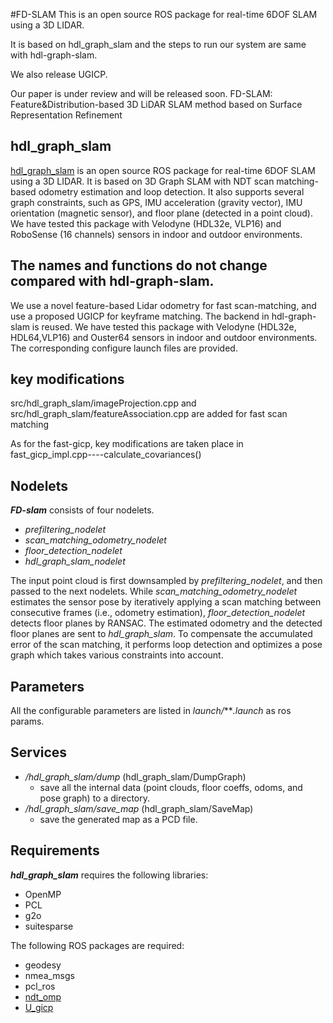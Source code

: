 #FD-SLAM
This is an open source ROS package for real-time 6DOF SLAM using a 3D LIDAR.

It is based on hdl_graph_slam and the steps to run our system are same with hdl-graph-slam.

We also release UGICP.

Our paper is under review and will be released soon.
FD-SLAM: Feature&Distribution-based 3D LiDAR SLAM method based on Surface Representation Refinement


## hdl_graph_slam

[hdl_graph_slam](https://github.com/koide3/hdl_graph_slam) is an open source ROS package for real-time 6DOF SLAM using a 3D LIDAR. It is based on 3D Graph SLAM with NDT scan matching-based odometry estimation and loop detection. It also supports several graph constraints, such as GPS, IMU acceleration (gravity vector), IMU orientation (magnetic sensor), and floor plane (detected in a point cloud). We have tested this package with Velodyne (HDL32e, VLP16) and RoboSense (16 channels) sensors in indoor and outdoor environments.

## The names and functions do not change compared with hdl-graph-slam.

We use a novel feature-based Lidar odometry for fast scan-matching, and use a proposed UGICP for keyframe matching. The backend in hdl-graph-slam is reused.  We have tested this package with Velodyne (HDL32e, HDL64,VLP16) and Ouster64 sensors in indoor and outdoor environments. The corresponding configure launch files are provided.

## key modifications
src/hdl_graph_slam/imageProjection.cpp and src/hdl_graph_slam/featureAssociation.cpp are added for fast scan matching

As for the fast-gicp, key modifications are taken place in fast_gicp_impl.cpp----calculate_covariances()


## Nodelets
***FD-slam*** consists of four nodelets.

- *prefiltering_nodelet*
- *scan_matching_odometry_nodelet*
- *floor_detection_nodelet*
- *hdl_graph_slam_nodelet*

The input point cloud is first downsampled by *prefiltering_nodelet*, and then passed to the next nodelets. While *scan_matching_odometry_nodelet* estimates the sensor pose by iteratively applying a scan matching between consecutive frames (i.e., odometry estimation), *floor_detection_nodelet* detects floor planes by RANSAC. The estimated odometry and the detected floor planes are sent to *hdl_graph_slam*. To compensate the accumulated error of the scan matching, it performs loop detection and optimizes a pose graph which takes various constraints into account.



## Parameters
All the configurable parameters are listed in *launch/****.launch* as ros params.

## Services
- */hdl_graph_slam/dump*  (hdl_graph_slam/DumpGraph)
  - save all the internal data (point clouds, floor coeffs, odoms, and pose graph) to a directory.
- */hdl_graph_slam/save_map*  (hdl_graph_slam/SaveMap)
  - save the generated map as a PCD file.

## Requirements
***hdl_graph_slam*** requires the following libraries:

- OpenMP
- PCL
- g2o
- suitesparse

The following ROS packages are required:

- geodesy
- nmea_msgs
- pcl_ros
- [ndt_omp](https://github.com/koide3/ndt_omp)
- [U_gicp](https://github.com/SMRT-AIST/fast_gicp)


